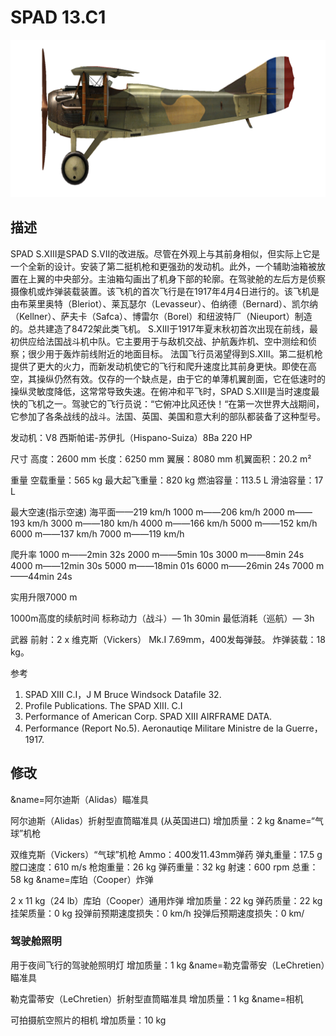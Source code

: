 # SPAD 13.C1

![spad13](../images/spad13.png)

## 描述

SPAD S.XIII是SPAD S.VII的改进版。尽管在外观上与其前身相似，但实际上它是一个全新的设计。安装了第二挺机枪和更强劲的发动机。此外，一个辅助油箱被放置在上翼的中央部分。主油箱勾画出了机身下部的轮廓。在驾驶舱的左后方是侦察摄像机或炸弹装载装置。该飞机的首次飞行是在1917年4月4日进行的。该飞机是由布莱里奥特（Bleriot）、莱瓦瑟尔（Levasseur）、伯纳德（Bernard）、凯尔纳（Kellner）、萨夫卡（Safca）、博雷尔（Borel）和纽波特厂（Nieuport）制造的。总共建造了8472架此类飞机。
S.XIII于1917年夏末秋初首次出现在前线，最初供应给法国战斗机中队。它主要用于与敌机交战、护航轰炸机、空中测绘和侦察；很少用于轰炸前线附近的地面目标。
法国飞行员渴望得到S.XIII。第二挺机枪提供了更大的火力，而新发动机使它的飞行和爬升速度比其前身更快。即使在高空，其操纵仍然有效。仅存的一个缺点是，由于它的单薄机翼剖面，它在低速时的操纵灵敏度降低，这常常导致失速。在俯冲和平飞时，SPAD S.XIII是当时速度最快的飞机之一。驾驶它的飞行员说：“它俯冲比风还快！“在第一次世界大战期间，它参加了各条战线的战斗。法国、英国、美国和意大利的部队都装备了这种型号。


发动机：V8 西斯帕诺-苏伊扎（Hispano-Suiza）8Ba 220 HP

尺寸
高度：2600 mm
长度：6250 mm
翼展：8080 mm
机翼面积：20.2 m²

重量
空载重量：565 kg
最大起飞重量：820 kg
燃油容量：113.5 L
滑油容量：17 L

最大空速(指示空速)
海平面——219 km/h
1000 m——206 km/h
2000 m——193 km/h
3000 m——180 km/h
4000 m——166 km/h
5000 m——152 km/h
6000 m——137 km/h
7000 m——119 km/h

爬升率
1000 m——2min 32s
2000 m——5min 10s
3000 m——8min 24s
4000 m——12min 30s
5000 m——18min 01s
6000 m——26min 24s
7000 m——44min 24s

实用升限7000 m

1000m高度的续航时间
标称动力（战斗）— 1h 30min
最低消耗（巡航）— 3h

武器
前射：2 х 维克斯（Vickers） Mk.I 7.69mm，400发每弹鼓。
炸弹装载：18 kg。

参考
1) SPAD XIII C.I，J M Bruce Windsock Datafile 32.
2) Profile Publications. The SPAD XIII. C.I
3) Performance of American Corp. SPAD XIII AIRFRAME DATA.
4) Performance (Report No.5). Aeronautiqe Militare Ministre de la Guerre，1917.

## 修改
&name=阿尔迪斯（Alidas）瞄准具

阿尔迪斯（Alidas）折射型直筒瞄准具 (从英国进口)
增加质量：2 kg
&name=“气球”机枪

双维克斯（Vickers）“气球”机枪
Ammo：400发11.43mm弹药
弹丸重量：17.5 g
膛口速度：610 m/s
枪炮重量：26 kg
弹药重量：32 kg
射速：600 rpm
总重：58 kg
&name=库珀（Cooper）炸弹

2 x 11 kg（24 lb）库珀（Cooper）通用炸弹
增加质量：22 kg
弹药质量：22 kg
挂架质量：0 kg
投弹前预期速度损失：0 km/h
投弹后预期速度损失：0 km/
### 驾驶舱照明

用于夜间飞行的驾驶舱照明灯
增加质量：1 kg
&name=勒克雷蒂安（LeChretien）瞄准具

勒克雷蒂安（LeChretien）折射型直筒瞄准具
增加质量：1 kg
&name=相机

可拍摄航空照片的相机
增加质量：10 kg
